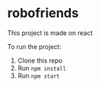# robofriends
This project is made on react

To run the project:

1. Clone this repo
2. Run `npm install`
3. Run `npm start`
